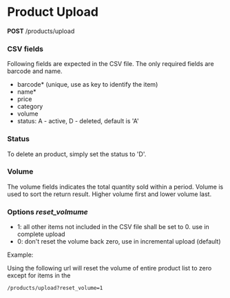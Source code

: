 # Product Upload

**POST** /products/upload

### CSV fields

Following fields are expected in the CSV file. The only required fields are barcode and name.

- barcode\* (unique, use as key to identify the item)
- name\*
- price
- category
- volume
- status: A - active, D - deleted, default is 'A'

### Status

To delete an product, simply set the status to 'D'.

### Volume

The volume fields indicates the total quantity sold within a period. Volume is used to sort the return result. Higher volume first and lower volume last.

### Options **_reset_volmume_**

- 1: all other items not included in the CSV file shall be set to 0. use in complete upload
- 0: don't reset the volume back zero, use in incremental upload (default)

Example:

Using the following url will reset the volume of entire product list to zero except for items in the

```
/products/upload?reset_volume=1
```
